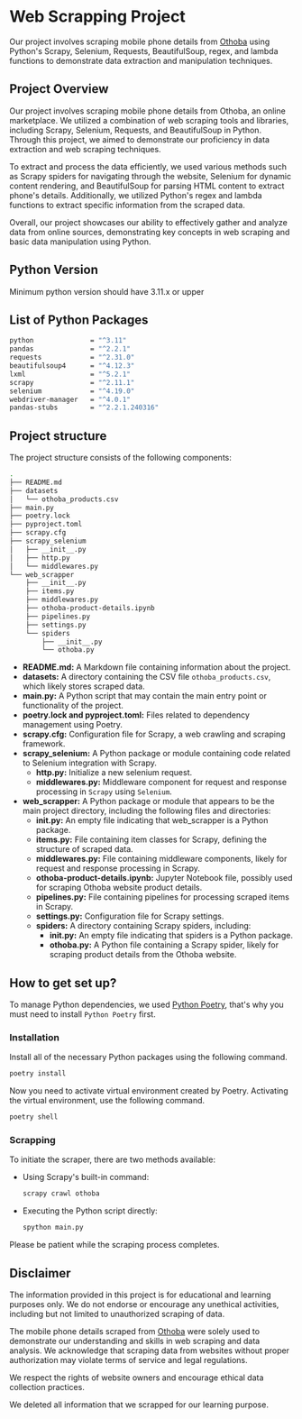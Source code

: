 # Web Scrapping Project

Our project involves scraping mobile phone details from [Othoba](https://www.othoba.com/smartphone?orderby=0&pagesize=40) using Python's Scrapy, Selenium, Requests, BeautifulSoup, regex, and lambda functions to demonstrate data extraction and manipulation techniques.

## Project Overview

Our project involves scraping mobile phone details from Othoba, an online marketplace. We utilized a combination of web scraping tools and libraries, including Scrapy, Selenium, Requests, and BeautifulSoup in Python. Through this project, we aimed to demonstrate our proficiency in data extraction and web scraping techniques.

To extract and process the data efficiently, we used various methods such as Scrapy spiders for navigating through the website, Selenium for dynamic content rendering, and BeautifulSoup for parsing HTML content to extract phone's details. Additionally, we utilized Python's regex and lambda functions to extract specific information from the scraped data.

Overall, our project showcases our ability to effectively gather and analyze data from online sources, demonstrating key concepts in web scraping and basic data manipulation using Python.

## Python Version

Minimum python version should have 3.11.x or upper

## List of Python Packages

```bash
python              = "^3.11"
pandas              = "^2.2.1"
requests            = "^2.31.0"
beautifulsoup4      = "^4.12.3"
lxml                = "^5.2.1"
scrapy              = "^2.11.1"
selenium            = "^4.19.0"
webdriver-manager   = "^4.0.1"
pandas-stubs        = "^2.2.1.240316"
```

## Project structure

The project structure consists of the following components:

```bash
.
├── README.md
├── datasets
│   └── othoba_products.csv
├── main.py
├── poetry.lock
├── pyproject.toml
├── scrapy.cfg
├── scrapy_selenium
│   ├── __init__.py
│   ├── http.py
│   └── middlewares.py
└── web_scrapper
    ├── __init__.py
    ├── items.py
    ├── middlewares.py
    ├── othoba-product-details.ipynb
    ├── pipelines.py
    ├── settings.py
    └── spiders
        ├── __init__.py
        └── othoba.py
```

- **README.md:** A Markdown file containing information about the project.
- **datasets:** A directory containing the CSV file `othoba_products.csv`, which likely stores scraped data.
- **main.py:** A Python script that may contain the main entry point or functionality of the project.
- **poetry.lock and pyproject.toml:** Files related to dependency management using Poetry.
- **scrapy.cfg:** Configuration file for Scrapy, a web crawling and scraping framework.
- **scrapy_selenium:** A Python package or module containing code related to Selenium integration with Scrapy.
    - **http.py:** Initialize a new selenium request.
    - **middlewares.py:** Middleware component for request and response processing in `Scrapy` using `Selenium`.
- **web_scrapper:** A Python package or module that appears to be the main project directory, including the following files and directories:
    - **init.py:** An empty file indicating that web_scrapper is a Python package.
    - **items.py:** File containing item classes for Scrapy, defining the structure of scraped data.
    - **middlewares.py:** File containing middleware components, likely for request and response processing in Scrapy.
    - **othoba-product-details.ipynb:** Jupyter Notebook file, possibly used for scraping Othoba website product details.
    - **pipelines.py:** File containing pipelines for processing scraped items in Scrapy.
    - **settings.py:** Configuration file for Scrapy settings.
    - **spiders:** A directory containing Scrapy spiders, including:
        - **init.py:** An empty file indicating that spiders is a Python package.
        - **othoba.py:** A Python file containing a Scrapy spider, likely for scraping product details from the Othoba website.

## How to get set up?

To manage Python dependencies, we used [Python Poetry](https://python-poetry.org/docs/), that's why you must need to install `Python Poetry` first.

### Installation

Install all of the necessary Python packages using the following command.

```bash
poetry install
```

Now you need to activate virtual environment created by Poetry. Activating the virtual environment, use the following command.

```bash
poetry shell
```

### Scrapping

To initiate the scraper, there are two methods available:

- Using Scrapy's built-in command:

    ```bash
    scrapy crawl othoba
    ```

- Executing the Python script directly:

    ```bash
    spython main.py
    ```

Please be patient while the scraping process completes.

## Disclaimer

The information provided in this project is for educational and learning purposes only. We do not endorse or encourage any unethical activities, including but not limited to unauthorized scraping of data.

The mobile phone details scraped from [Othoba](https://www.othoba.com/smartphone?orderby=0&pagesize=40) were solely used to demonstrate our understanding and skills in web scraping and data analysis. We acknowledge that scraping data from websites without proper authorization may violate terms of service and legal regulations.

We respect the rights of website owners and encourage ethical data collection practices.

We deleted all information that we scrapped for our learning purpose.
